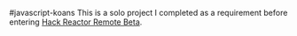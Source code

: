#javascript-koans
This is a solo project I completed as a requirement before entering [Hack Reactor Remote Beta](http://www.hackreactor.com/remote-beta).
